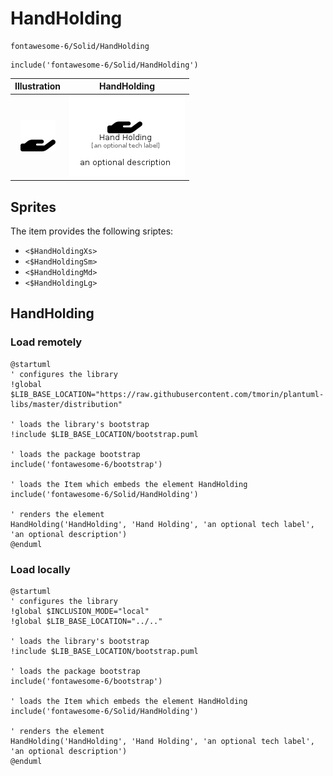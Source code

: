 # HandHolding


```text
fontawesome-6/Solid/HandHolding
```

```text
include('fontawesome-6/Solid/HandHolding')
```



| Illustration | HandHolding |
| :---: | :---: |
| ![illustration for Illustration](../../fontawesome-6/Solid/HandHolding.png) | ![illustration for HandHolding](../../fontawesome-6/Solid/HandHolding.Local.png) |



## Sprites
The item provides the following sriptes:

- `<$HandHoldingXs>`
- `<$HandHoldingSm>`
- `<$HandHoldingMd>`
- `<$HandHoldingLg>`





## HandHolding

### Load remotely
```plantuml
@startuml
' configures the library
!global $LIB_BASE_LOCATION="https://raw.githubusercontent.com/tmorin/plantuml-libs/master/distribution"

' loads the library's bootstrap
!include $LIB_BASE_LOCATION/bootstrap.puml

' loads the package bootstrap
include('fontawesome-6/bootstrap')

' loads the Item which embeds the element HandHolding
include('fontawesome-6/Solid/HandHolding')

' renders the element
HandHolding('HandHolding', 'Hand Holding', 'an optional tech label', 'an optional description')
@enduml
```

### Load locally
```plantuml
@startuml
' configures the library
!global $INCLUSION_MODE="local"
!global $LIB_BASE_LOCATION="../.."

' loads the library's bootstrap
!include $LIB_BASE_LOCATION/bootstrap.puml

' loads the package bootstrap
include('fontawesome-6/bootstrap')

' loads the Item which embeds the element HandHolding
include('fontawesome-6/Solid/HandHolding')

' renders the element
HandHolding('HandHolding', 'Hand Holding', 'an optional tech label', 'an optional description')
@enduml
```

